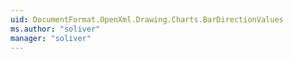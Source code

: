 ```yaml
---
uid: DocumentFormat.OpenXml.Drawing.Charts.BarDirectionValues
ms.author: "soliver"
manager: "soliver"
---
```

